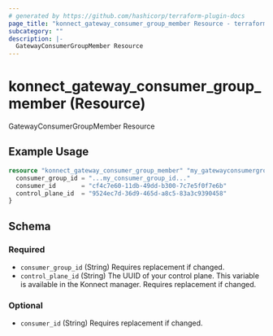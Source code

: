 ```yaml
---
# generated by https://github.com/hashicorp/terraform-plugin-docs
page_title: "konnect_gateway_consumer_group_member Resource - terraform-provider-konnect"
subcategory: ""
description: |-
  GatewayConsumerGroupMember Resource
---
```


# konnect_gateway_consumer_group_member (Resource)

GatewayConsumerGroupMember Resource

## Example Usage

```terraform
resource "konnect_gateway_consumer_group_member" "my_gatewayconsumergroupmember" {
  consumer_group_id = "...my_consumer_group_id..."
  consumer_id       = "cf4c7e60-11db-49dd-b300-7c7e5f0f7e6b"
  control_plane_id  = "9524ec7d-36d9-465d-a8c5-83a3c9390458"
}
```

<!-- schema generated by tfplugindocs -->
## Schema

### Required

- `consumer_group_id` (String) Requires replacement if changed.
- `control_plane_id` (String) The UUID of your control plane. This variable is available in the Konnect manager. Requires replacement if changed.

### Optional

- `consumer_id` (String) Requires replacement if changed.
